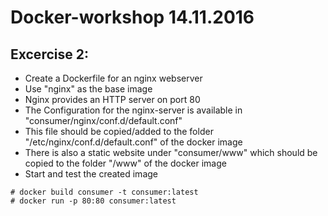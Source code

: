 # Docker-workshop 14.11.2016

## Excercise 2:

 - Create a Dockerfile for an nginx webserver
 - Use "nginx" as the base image
 - Nginx provides an HTTP server on port 80
 - The Configuration for the nginx-server is available in "consumer/nginx/conf.d/default.conf"
 - This file should be copied/added to the folder "/etc/nginx/conf.d/default.conf" of the docker image
 - There is also a static website under "consumer/www" which should be copied to the folder "/www" of the docker image
 - Start and test the created image

```
# docker build consumer -t consumer:latest
# docker run -p 80:80 consumer:latest
```